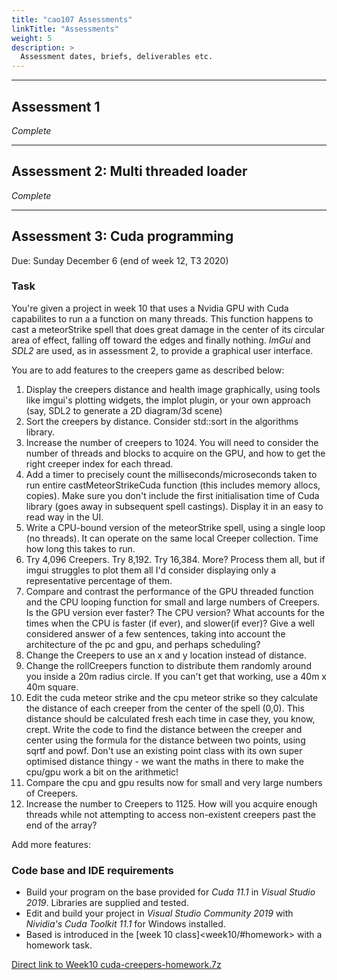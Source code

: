 ```yaml
---
title: "cao107 Assessments"
linkTitle: "Assessments"
weight: 5
description: >
  Assessment dates, briefs, deliverables etc.
---
```


---

## Assessment 1

_Complete_

<!-- 

Three coding, observation and analysis tasks (referred to as labs) in which we'll explore the challenges of writing code that executes in parallel.

> We won't be working from the Blackboard brief for this. See the instructions below.

### Lab 1

Complete.

### Lab 2

Download the following zip file, containing the _cinema\_seats_ source code. The task **instructions are** written in comments **at the top of the main.cpp** file. You will need to **read** sections _3.1.1, 3.1.2, 3.2, and 3.2.1_ of _Concurrency In Action_; grab chapter 3 from [the resources page](../resources/).

<a class="btn btn-lg btn-primary mr-3 mb-4" href="cinema_seats.zip" target="_blank">Download Project: cinema_seats<i class="fas fa-arrow-alt-circle-right ml-2"></i></a>

{{< imgcard comments_instructions>}}
The <b>instructions for this task</b> are at the top of main.cpp
{{< /imgcard >}}

**Deliver to:**  
Danny via email (available on Discord or auto completing in outlook).  

**Due before:**  
Attempt to complete it **before work review** (Tuesday's 4pm). Final submission by email due **end of Wednesday**, week 4. 

I won't be giving answers at the work review: it'll be a chance to answer questions you have from _reading the textbook_ and your attempts to collect data. The work review answers won't mean a lot if you haven't done the reading.
  
{{< alert title="What to submit" color= "primary" >}}  

A **zip file** containing:

1. The Visual Studio project folder (NO cache folders, size < 100KB) of your multi-threaded cinema_seats program.
2. Screenshots of anomalies you discover in the threaded version.
3. A plain text (txt) or markdown (md) file with Answers to the questions, including your pseudocode.

<i>If you don't know how to delete the cache files, watch week 3's class recording.</i>
{{< /alert >}}

### Lab 3

Implement the peaceful version of threaded cinema. Use what you learned from chapter 3 and the week 4 lecture.

- Prevent multiple sales of a single seat
- Prevent garbled output by interrupted threads
- Prevent missing entries in order completed
- Do it without completely removing all parallelism.
- In a README file, explain what you've tried to implement. Reflect on how it went. Where did you succeed? Where did you fail? Can you see a path forward if you'd had more time?

{{< alert title="Delivery" color= "primary" >}}

**Elements:**

* Visual Studio solution folder containing your final cinema_seats project, minus the cache folders (.vs, x64, Debug, Release)  
* Your README.txt (or README.md) file. Put it in the solution folder along with the project files.

**Submission:**
1. Do NOT refer to the pdf brief on blackboard for what you should deliver. Go by this page's instructions to avoid confusion. Ask Danny if this page and the week 4 class don't answer your questions.
2. Zip up the Visual Studio solution folder (containing the readme as well) and name the zip file **CAO107_Assessment1_LastName_FirstName.zip**.
3. Submit the zip file to Blackboard at the link below.
4. I already have your previous labs, so don't include them.
{{< /alert >}}

Ignore the **correct naming** and leave out the **readme** file ONLY IF YOU WANT TO LOSE MARKS.

<a class="btn btn-lg btn-primary mr-3 mb-4" href="https://laureate-au.blackboard.com/webapps/blackboard/content/listContentEditable.jsp?content_id=_9219125_1&course_id=_94382_1" target="_blank">Submit Assessment 1 on Blackboard<i class="fas fa-arrow-alt-circle-right ml-2"></i></a>

-->

---

## Assessment 2: Multi threaded loader

_Complete_



<!--  
**Due:** End of Week 8 (Sunday 11:55pm)

> Load images and sound in parallel, and then display/play multiple images and sounds. Using threads, solve the problems that emerge when we load large/many images/sounds. Keep the interface responsive, and keep the user informed. Allow the user to decide how many threads to use during loading.  
>  
> Use what you're learning in class (and through your own research) to theorize about and test solutions to the delays you see when using different numbers of threads.  

{{< imgproc Base_imgui_running Resize "550x" Link "../week6/#code-your-imgui-base-project" >}}
Click to see visit the project base section of the week 6 notes.
{{< /imgproc >}}

### Brief and submission on Blackboard

You can refer to [the brief found on the Blackboard Assessment 2 page](https://laureate-au.blackboard.com/webapps/blackboard/content/listContentEditable.jsp?content_id=_9219126_1&course_id=_94382_1) but don't use the old MultiThreadedLoader Starting Template.zip provided there. Instead, use the [base provided in week 6](../week6/#code-your-imgui-base-project). 

<a class="btn btn-lg btn-primary mr-3 mb-4" href="https://laureate-au.blackboard.com/webapps/blackboard/content/listContentEditable.jsp?content_id=_9219126_1&course_id=_94382_1" target="_blank">Submit Assessment 2 on Blackboard<i class="fas fa-arrow-alt-circle-right ml-2"></i></a>

{{< alert title="The details" color= "secondary" >}}

**Load multiple images**
  - open by default
  - top left and cascading (try adding n pixels to the x and y position of new window first creation)
  - list with buttons
  - allow multiple image select in dialog
  - can you add jpg/tif support?

**Load multiple sounds**
  - use SDL mixer
  - ready to play on load (don't play)
  - a button for each to play
  - extra features
    - per sound mute
    - per sound volume
    - overall system volume

**Large files!**
  - Immediate mode gui runs at 60 fps.
  - Loading a large image or sound, loading many images at once.. 
    - does that make interface responsive?
    - how long does it take?
  - If so, how can we fix that with threads?
    - Can try with regular threads
    - Can try with boost pooled threads
    - The user needs to be able to select the number of threads used during loading. So do you for testing. Add an imgui control/widget supporting this. One good place might be a new/existing menu in the Media Loader window.
    - How do you avoid accessing images/sounds before they're fully loaded? Think about those data races!
    - Does the solution lock the entire vector of images/sounds? How can you avoid that
{{< /alert >}}

-->  

--- 

## Assessment 3: Cuda programming

Due: Sunday December 6 (end of week 12, T3 2020)

### Task 

You're given a project in week 10 that uses a Nvidia GPU with Cuda capabilites to run a a function on many threads. This function happens to cast a meteorStrike spell that does great damage in the center of its circular area of effect, falling off toward the edges and finally nothing. _ImGui_ and _SDL2_ are used, as in assessment 2, to provide a graphical user interface.

You are to add features to the creepers game as described below:
1. Display the creepers distance and health image graphically, using tools like imgui's plotting widgets, the implot plugin, or your own approach (say, SDL2 to generate a 2D diagram/3d scene)
2. Sort the creepers by distance. Consider std::sort in the algorithms library.
2. Increase the number of creepers to 1024. You will need to consider the number of threads and blocks to acquire on the GPU, and how to get the right creeper index for each thread.
3. Add a timer to precisely count the milliseconds/microseconds taken to run entire castMeteorStrikeCuda function (this includes memory allocs, copies). Make sure you don't include the first initialisation time of Cuda library (goes away in subsequent spell castings). Display it in an easy to read way in the UI.
4. Write a CPU-bound version of the meteorStrike spell, using a single loop (no threads). It can operate on the same local Creeper collection. Time how long this takes to run.
5. Try 4,096 Creepers. Try 8,192. Try 16,384. More? Process them all, but if imgui struggles to plot them all I'd consider displaying only a representative percentage of them.
6. Compare and contrast the performance of the GPU threaded function and the CPU looping function for small and large numbers of Creepers. Is the GPU version ever faster? The CPU version? What accounts for the times when the CPU is faster (if ever), and slower(if ever)? Give a well considered answer of a few sentences, taking into account the architecture of the pc and gpu, and perhaps scheduling?
7. Change the Creepers to use an x and y location instead of distance. 
8. Change the rollCreepers function to distribute them randomly around you inside a 20m radius circle. If you can't get that working, use a 40m x 40m square.
9. Edit the cuda meteor strike and the cpu meteor strike so they calculate the distance of each creeper from the center of the spell (0,0). This distance should be calculated fresh each time in case they, you know, crept. Write the code to find the distance between the creeper and center using the formula for the distance between two points, using sqrtf and powf. Don't use an existing point class with its own super optimised distance thingy - we want the maths in there to make the cpu/gpu work a bit on the arithmetic!
10. Compare the cpu and gpu results now for small and very large numbers of Creepers.
7. Increase the number to Creepers to 1125. How will you acquire enough threads while not attempting to access non-existent creepers past the end of the array?

Add more features:


### Code base and IDE requirements

* Build your program on the base provided for _Cuda 11.1_ in _Visual Studio 2019_. Libraries are supplied and tested.
* Edit and build your project in _Visual Studio Community 2019_ with _Nividia's Cuda Toolkit 11.1_ for Windows installed.
* Based is introduced in the [week 10 class]<week10/#homework> with a homework task.

<a class="btn btn-lg btn-primary mr-3 mb-4" href="https://laureateaus-my.sharepoint.com/:u:/g/personal/daniel_mcgillick_laureate_edu_au/ERBkakUq8_FDkMI2m0H0zlUBwFPGWZ0GzQ2sfSg493u53A?e=V0csJ2" target="_blank">Direct link to Week10 cuda-creepers-homework.7z<i class="fas fa-arrow-alt-circle-right ml-2"></i></a>


<!-- 

Look at GPR202. Also maybe noman slides from weeks 8-11.
Try to give them a base that lets them test it. Show knowledge not so much by writing their own cuda code but instead testing and choosing the write amounts of data to distribute across the right amount of threads. If they can do a good job of picking ranges of numbers to test, and come out with ones that optimize it well, then they're showing enough understanding.

Notes incoming from noman when he looks through ICG and GPR202.

* Cuda example fits all the criteria! Use imgui to compare how it uses 
* Make the subject about how you write guis to explore and measure these system capabilities, not understanding them in and out.
* What matters is showing you can test difference between CPU and GPU, finally how to use both.

Look for available resources: Cpu cores and Cuda hardware on a capable Nvidia Gpu. Create an interactive image of the mandelbrot set using these resources.

Zoom in and out.

Split work appropriately between available resources to maximise speed.

**Qs**
** What windowing/multimedia library? SFML? SDL2?

-->

